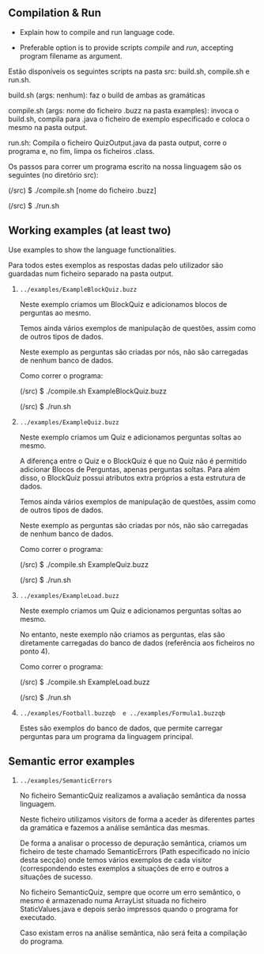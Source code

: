 ## Compilation & Run

- Explain how to compile and run language code.

- Preferable option is to provide scripts *compile* and *run*, accepting program filename as argument.

Estão disponíveis os seguintes scripts na pasta src: build.sh, compile.sh e run.sh.

build.sh (args: nenhum): faz o build de ambas as gramáticas

compile.sh (args: nome do ficheiro .buzz na pasta examples): invoca o build.sh, compila para .java o ficheiro de exemplo especificado e coloca o mesmo na pasta output.

run.sh: Compila o ficheiro QuizOutput.java da pasta output, corre o programa e, no fim, limpa os ficheiros .class.

Os passos para correr um programa escrito na nossa linguagem são os seguintes (no diretório src):

(/src) $ ./compile.sh [nome do ficheiro .buzz]

(/src) $ ./run.sh

## Working examples (at least two)

Use examples to show the language functionalities.

Para todos estes exemplos as respostas dadas pelo utilizador são guardadas num ficheiro separado na pasta output.

1. `../examples/ExampleBlockQuiz.buzz`

    Neste exemplo criamos um BlockQuiz e adicionamos blocos de perguntas ao mesmo.

    Temos ainda vários exemplos de manipulação de questões, assim como de outros tipos de dados.

    Neste exemplo as perguntas são criadas por nós, não são carregadas de nenhum banco de dados.
    
    Como correr o programa:
    
    (/src) $ ./compile.sh ExampleBlockQuiz.buzz
    
    (/src) $ ./run.sh


2. `../examples/ExampleQuiz.buzz`

    Neste exemplo criamos um Quiz e adicionamos perguntas soltas ao mesmo.
    
    A diferença entre o Quiz e o BlockQuiz é que no Quiz não é permitido adicionar Blocos de Perguntas, apenas perguntas soltas. Para além disso, o BlockQuiz possui atributos extra próprios a esta estrutura de dados.
    
    Temos ainda vários exemplos de manipulação de questões, assim como de outros tipos de dados.
    
    Neste exemplo as perguntas são criadas por nós, não são carregadas de nenhum banco de dados.
    
    Como correr o programa:
    
    (/src) $ ./compile.sh ExampleQuiz.buzz
    
    (/src) $ ./run.sh
    
3. `../examples/ExampleLoad.buzz`

	Neste exemplo criamos um Quiz e adicionamos perguntas soltas ao mesmo.

	No entanto, neste exemplo não criamos as perguntas, elas são diretamente carregadas do banco de dados (referência aos ficheiros no ponto 4).

    Como correr o programa:
   
    (/src) $ ./compile.sh ExampleLoad.buzz
   
    (/src) $ ./run.sh

4. `../examples/Football.buzzqb  e ../examples/Formula1.buzzqb`

   Estes são exemplos do banco de dados, que permite carregar perguntas para um programa da linguagem principal.


## Semantic error examples

1. `../examples/SemanticErrors`

    No ficheiro SemanticQuiz realizamos a avaliação semântica da nossa linguagem.
    
    Neste ficheiro utilizamos visitors de forma a aceder às diferentes partes da gramática e fazemos a análise semântica das mesmas.
    
    De forma a analisar o processo de depuração semântica, criamos um ficheiro de teste chamado SemanticErrors (Path especificado no início desta secção) onde temos vários exemplos de cada visitor (correspondendo estes exemplos a situações de erro e outros a situações de sucesso.
    
    
    No ficheiro SemanticQuiz, sempre que ocorre um erro semântico, o mesmo é armazenado numa ArrayList situada no ficheiro StaticValues.java e depois serão impressos quando o programa for executado.
    
    Caso existam erros na análise semântica, não será feita a compilação do programa.

